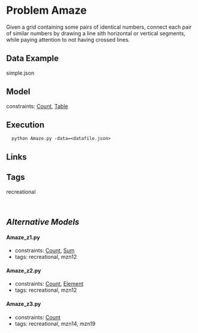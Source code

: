 # Problem Amaze

Given a grid containing some pairs of identical numbers, connect each pair of similar numbers by drawing a line sith horizontal or vertical segments,
while paying attention to not having crossed lines.

## Data Example
  simple.json

## Model
  constraints: [Count](http://pycsp.org/documentation/constraints/Count), [Table](http://pycsp.org/documentation/constraints/Table)

## Execution
```
  python Amaze.py -data=<datafile.json>
```

## Links

## Tags
  recreational

<br />

## _Alternative Models_

#### Amaze_z1.py
 - constraints: [Count](http://pycsp.org/documentation/constraints/Count), [Sum](http://pycsp.org/documentation/constraints/Sum)
 - tags: recreational, mzn12
#### Amaze_z2.py
 - constraints: [Count](http://pycsp.org/documentation/constraints/Count), [Element](http://pycsp.org/documentation/constraints/Element)
 - tags: recreational, mzn12
#### Amaze_z3.py
 - constraints: [Count](http://pycsp.org/documentation/constraints/Count)
 - tags: recreational, mzn14, mzn19
